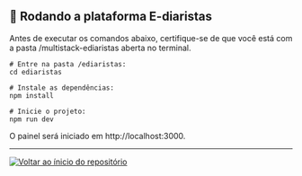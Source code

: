 ## 🚀 Rodando a plataforma E-diaristas

Antes de executar os comandos abaixo, certifique-se de que você está com a pasta /multistack-ediaristas aberta no terminal.

```
# Entre na pasta /ediaristas:
cd ediaristas

# Instale as dependências:
npm install 

# Inicie o projeto:
npm run dev
```

O painel será iniciado em http://localhost:3000.

<hr>

[![Voltar ao ínicio do repositório](https://img.shields.io/badge/Voltar_ao_ínicio_do_repositório-375BD2?style=for-the-badge)](https://github.com/gioliveirass/multistack-ediaristas#--sobre-o-projeto-)
